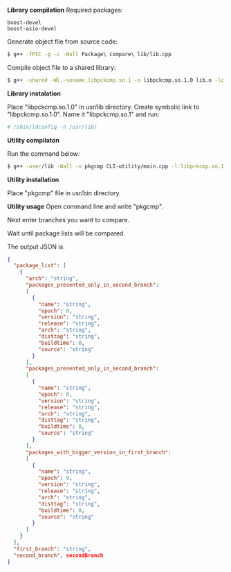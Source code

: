 **Library compilation**
Required packages:
```
boost-devel
boost-asio-devel
```
Generate object file from source code:
```bash
$ g++ -fPIC -g -c -Wall Package\ compare\ lib/lib.cpp
```
Compile object file to a shared library:
```bash
$ g++ -shared -Wl,-soname,libpckcmp.so.1 -o libpckcmp.so.1.0 lib.o -lc
```
**Library instalation**

Place "libpckcmp.so.1.0" in usr/lib directory. Create symbolic link to "libpckcmp.so.1.0". Name it "libpckcmp.so.1" and run:
```bash
# /sbin/ldconfig -n /usr/lib/
```
**Utility compilaton**

Run the command below: 
```bash
$ g++ -user/lib -Wall -o pkgcmp CLI-utility/main.cpp -l:libpckcmp.so.1 -lboost_system -lssl -lcrypto -pthread
```
**Utility installation**

Place "pkgcmp" file in usr/bin directory.

**Utility usage**
Open command line and write "pkgcmp".

Next enter branches you want to compare.

Wait until package lists will be compared.

The output JSON is:
```JSON
{
  "package_list": [
    {
      "arch": "string",
      "packages_presented_only_in_second_branch":
      [
        {
          "name": "string",
          "epoch": 0,
          "version": "string",
          "release": "string",
          "arch": "string",
          "disttag": "string",
          "buildtime": 0,
          "source": "string"
        }
      ],
      "packages_presented_only_in_second_branch":
      [
        {
          "name": "string",
          "epoch": 0,
          "version": "string",
          "release": "string",
          "arch": "string",
          "disttag": "string",
          "buildtime": 0,
          "source": "string"
        }
      ],
      "packages_with_bigger_version_in_first_branch":
      [
        {
          "name": "string",
          "epoch": 0,
          "version": "string",
          "release": "string",
          "arch": "string",
          "disttag": "string",
          "buildtime": 0,
          "source": "string"
        }
      ]
    }
  ], 
  "first_branch": "string",
  "second_branch", secondBranch
}
```
